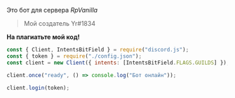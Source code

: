 Это бот для сервера *RpVanilla*

> Мой создатель Yr#1834

**На плагиатьте мой код!**

```js
const { Client, IntentsBitField } = require("discord.js");
const { token } = require("./config.json");
const client = new Client({ intents: [IntentsBitField.FLAGS.GUILDS] });

client.once("ready", () => console.log("Бот онлайн"));

client.login(token);
```

